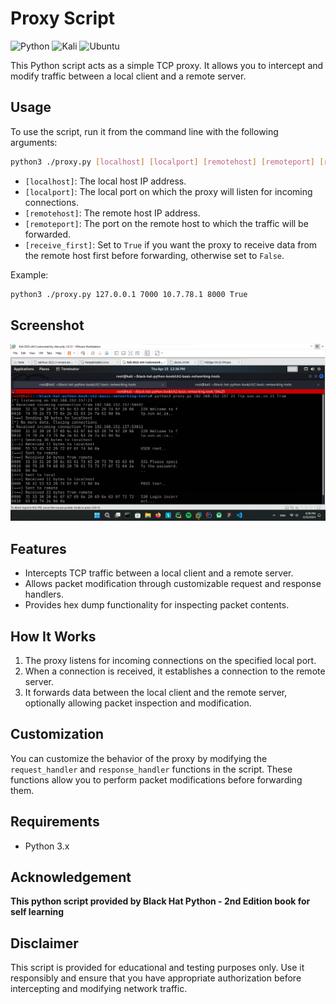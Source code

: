 # Proxy Script

![Python](https://img.shields.io/badge/python-3670A0?style=for-the-badge&logo=python&logoColor=ffdd54)  ![Kali](https://img.shields.io/badge/Kali-268BEE?style=for-the-badge&logo=kalilinux&logoColor=white)  ![Ubuntu](https://img.shields.io/badge/Ubuntu-E95420?style=for-the-badge&logo=ubuntu&logoColor=white)

This Python script acts as a simple TCP proxy. It allows you to intercept and modify traffic between a local client and a remote server.

## Usage

To use the script, run it from the command line with the following arguments:

```bash
python3 ./proxy.py [localhost] [localport] [remotehost] [remoteport] [receive_first]
```

- `[localhost]`: The local host IP address.
- `[localport]`: The local port on which the proxy will listen for incoming connections.
- `[remotehost]`: The remote host IP address.
- `[remoteport]`: The port on the remote host to which the traffic will be forwarded.
- `[receive_first]`: Set to `True` if you want the proxy to receive data from the remote host first before forwarding, otherwise set to `False`.

Example:
```bash
python3 ./proxy.py 127.0.0.1 7000 10.7.78.1 8000 True
```

## Screenshot
![](https://github.com/SaherMuhamed/bhp-proxy/blob/main/screenshots/Screenshot_2024-04-25.png)

## Features

- Intercepts TCP traffic between a local client and a remote server.
- Allows packet modification through customizable request and response handlers.
- Provides hex dump functionality for inspecting packet contents.

## How It Works

1. The proxy listens for incoming connections on the specified local port.
2. When a connection is received, it establishes a connection to the remote server.
3. It forwards data between the local client and the remote server, optionally allowing packet inspection and modification.

## Customization

You can customize the behavior of the proxy by modifying the `request_handler` and `response_handler` functions in the script. These functions allow you to perform packet modifications before forwarding them.

## Requirements

- Python 3.x

## Acknowledgement
**This python script provided by Black Hat Python - 2nd Edition book for self learning**

## Disclaimer

This script is provided for educational and testing purposes only. Use it responsibly and ensure that you have appropriate authorization before intercepting and modifying network traffic.

